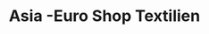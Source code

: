 ---
title: "Asia -Euro Shop Textilien"
url: /groitzsch/asia-euro-shop-textilien/
shop: Allgemein
---